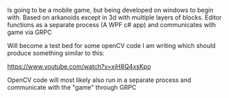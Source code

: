 Is going to be a mobile game, but being developed on windows to begin with.
Based on arkanoids except in 3d with multiple layers of blocks.
Editor functions as a separate process (A WPF c# app) and communicates with game via GRPC

Will become a test bed for some openCV code I am writing which should produce something similar to this: 

https://www.youtube.com/watch?v=xjH8Q4xsKpo

OpenCV code will most likely also run in a separate process and communicate with the "game" through GRPC
